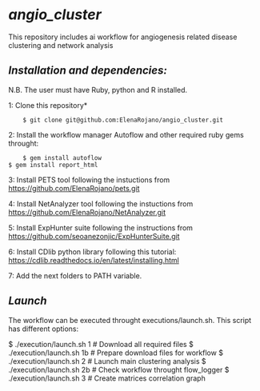 # *angio_cluster*

This repository includes ai workflow for angiogenesis related disease clustering and network analysis

## *Installation and dependencies:*
N.B. The user must have Ruby, python and R installed.

1: Clone this repository*

        $ git clone git@github.com:ElenaRojano/angio_cluster.git

2: Install the workflow manager Autoflow and other required ruby gems throught:

        $ gem install autoflow
	$ gem install report_html

3: Install PETS tool following the instuctions from https://github.com/ElenaRojano/pets.git

4: Install NetAnalyzer tool following the instuctions from https://github.com/ElenaRojano/NetAnalyzer.git

5: Install ExpHunter suite following the instructions from https://github.com/seoanezonjic/ExpHunterSuite.git

6: Install CDlib python library following this tutorial: https://cdlib.readthedocs.io/en/latest/installing.html

7: Add the next folders to PATH variable.

## *Launch*

The workflow can be executed throught executions/launch.sh. This script has different options:

$ ./execution/launch.sh 1 # Download all required files
$ ./execution/launch.sh 1b # Prepare download files for workflow
$ ./execution/launch.sh 2 # Launch main clustering analysis
$ ./execution/launch.sh 2b # Check workflow throught flow_logger
$ ./execution/launch.sh 3 # Create matrices correlation graph

